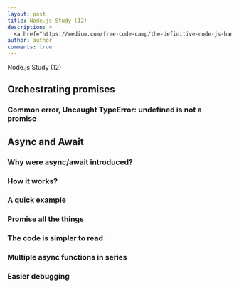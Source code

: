 ```yaml
---
layout: post
title: Node.js Study (12)
description: >
  <a href="https://medium.com/free-code-camp/the-definitive-node-js-handbook-6912378afc6e">학습자료링크</a>
author: author
comments: true
---
```

Node.js Study (12)

## Orchestrating promises

### Common error, Uncaught TypeError: undefined is not a promise

## Async and Await

### Why were async/await introduced?

### How it works?

### A quick example

### Promise all the things

### The code is simpler to read

### Multiple async functions in series

### Easier debugging
